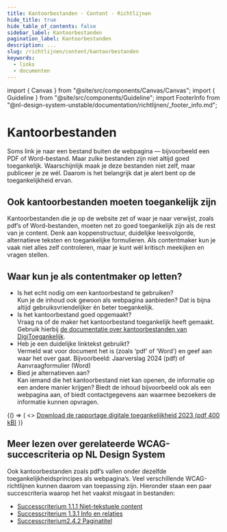 ```yaml
---
title: Kantoorbestanden · Content · Richtlijnen
hide_title: true
hide_table_of_contents: false
sidebar_label: Kantoorbestanden
pagination_label: Kantoorbestanden
description: ...
slug: /richtlijnen/content/kantoorbestanden
keywords:
  - links
  - documenten
---
```


<!-- @license CC0-1.0 -->

import { Canvas } from "@site/src/components/Canvas/Canvas";
import { Guideline } from "@site/src/components/Guideline";
import FooterInfo from "@nl-design-system-unstable/documentation/richtlijnen/\_footer_info.md";

# Kantoorbestanden

Soms link je naar een bestand buiten de webpagina — bijvoorbeeld een PDF of Word-bestand. Maar zulke bestanden zijn niet altijd goed toegankelijk. Waarschijnlijk maak je deze bestanden niet zelf, maar publiceer je ze wél. Daarom is het belangrijk dat je alert bent op de toegankelijkheid ervan.

## Ook kantoorbestanden moeten toegankelijk zijn

Kantoorbestanden die je op de website zet of waar je naar verwijst, zoals pdf’s of Word-bestanden, moeten net zo goed toegankelijk zijn als de rest van je content. Denk aan koppenstructuur, duidelijke leesvolgorde, alternatieve teksten en toegankelijke formulieren. Als contentmaker kun je vaak niet alles zelf controleren, maar je kunt wél kritisch meekijken en vragen stellen.

## Waar kun je als contentmaker op letten?

- Is het echt nodig om een kantoorbestand te gebruiken?  
  Kun je de inhoud ook gewoon als webpagina aanbieden? Dat is bijna altijd gebruiksvriendelijker én beter toegankelijk.
- Is het kantoorbestand goed opgemaakt?  
  Vraag na of de maker het kantoorbestand toegankelijk heeft gemaakt. Gebruik hierbij [de documentatie over kantoorbestanden van DigiToegankelijk](https://www.digitoegankelijk.nl/aan-de-slag/tips/kantoorbestanden).
- Heb je een duidelijke linktekst gebruikt?  
  Vermeld wat voor document het is (zoals ‘pdf’ of ‘Word’) en geef aan waar het over gaat. Bijvoorbeeld:
  Jaarverslag 2024 (pdf) of Aanvraagformulier (Word)
- Bied je alternatieven aan?  
  Kan iemand die het kantoorbestand niet kan openen, de informatie op een andere manier krijgen? Biedt de inhoud bijvoorbeeld ook als een webpagina aan, of biedt contactgegevens aan waarmee bezoekers de informatie kunnen opvragen.

<Guideline appearance="do" title="In de linktekst vermelden om wat voor document het gaat">
  <Canvas language="html">
    {() => (
      <>
        <a href="https://kennisbank.digitoegankelijk.nl/toegankelijke-linkteksten/#dit-is-een-voorbeeld-link">Download de rapportage digitale toegankelijkheid 2023 (pdf 400 kB)</a>
      </>
    )}
  </Canvas>
</Guideline>

## Meer lezen over gerelateerde WCAG-succescriteria op NL Design System

Ook kantoorbestanden zoals pdf’s vallen onder dezelfde toegankelijkheidsprincipes als webpagina’s. Veel verschillende WCAG-richtlijnen kunnen daarom van toepassing zijn. Hieronder staan een paar succescriteria waarop het het vaakst misgaat in bestanden:

- [Successcriterium 1.1.1 Niet-tekstuele content](/wcag/1.1.1)
- [Successcriterium 1.3.1 Info en relaties](/wcag/1.3.1)
- [Successcriterium2.4.2 Paginatitel](/wcag/2.4.2)

<FooterInfo />
